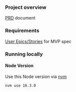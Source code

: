### Project overview
[PRD](https://docs.google.com/document/d/19kc-jQr692nXdtIcIHn_24iR3f0nZnt7DoiUWHfN2cw/edit#) document

### Requirements
[User Epics/Stories](https://docs.google.com/document/d/1UcgCVV8ohzKtmaMy_ooM5udnTwFM65-uiufiNuMQGPQ/edit#) for MVP spec

### Running locally
#### Node Version
Use this Node version via [nvm](https://github.com/nvm-sh/nvm)

```nvm use 16.3.0```